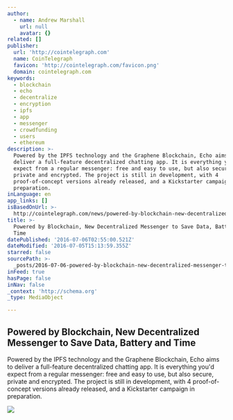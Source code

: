 ```yaml
---
author:
  - name: Andrew Marshall
    url: null
    avatar: {}
related: []
publisher:
  url: 'http://cointelegraph.com'
  name: CoinTelegraph
  favicon: 'http://cointelegraph.com/favicon.png'
  domain: cointelegraph.com
keywords:
  - blockchain
  - echo
  - decentralize
  - encryption
  - ipfs
  - app
  - messenger
  - crowdfunding
  - users
  - ethereum
description: >-
  Powered by the IPFS technology and the Graphene Blockchain, Echo aims to
  deliver a full-feature decentralized chatting app. It is everything you'd
  expect from a regular messenger: free and easy to use, but also secure,
  private and encrypted. The project is still in development, with 4
  proof-of-concept versions already released, and a Kickstarter campaign in
  preparation.
inLanguage: en
app_links: []
isBasedOnUrl: >-
  http://cointelegraph.com/news/powered-by-blockchain-new-decentralized-messenger-to-save-data-battery-and-time
title: >-
  Powered by Blockchain, New Decentralized Messenger to Save Data, Battery and
  Time
datePublished: '2016-07-06T02:55:00.521Z'
dateModified: '2016-07-05T15:13:59.355Z'
starred: false
sourcePath: >-
  _posts/2016-07-06-powered-by-blockchain-new-decentralized-messenger-to-save-d.md
inFeed: true
hasPage: false
inNav: false
_context: 'http://schema.org'
_type: MediaObject

---
```

<article style=""><h1>Powered by Blockchain, New Decentralized Messenger to Save Data, Battery and Time</h1><p>Powered by the IPFS technology and the Graphene Blockchain, Echo aims to deliver a full-feature decentralized chatting app. It is everything you'd expect from a regular messenger: free and easy to use, but also secure, private and encrypted. The project is still in development, with 4 proof-of-concept versions already released, and a Kickstarter campaign in preparation.</p><img src="http://cointelegraph.com/images/725_aHR0cDovL2NvaW50ZWxlZ3JhcGguY29tL3N0b3JhZ2UvdXBsb2Fkcy92aWV3L2UyMjQ3OWFjMDE0MjRiMjg3MjQ3MjU5MzU4ODI1NzhlLmpwZw==.jpg" /></article>